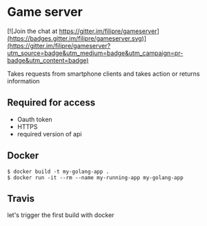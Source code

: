 # Game server

[![Join the chat at https://gitter.im/filipre/gameserver](https://badges.gitter.im/filipre/gameserver.svg)](https://gitter.im/filipre/gameserver?utm_source=badge&utm_medium=badge&utm_campaign=pr-badge&utm_content=badge)

Takes requests from smartphone clients and takes action or returns information

## Required for access

- Oauth token
- HTTPS
- required version of api

## Docker

```
$ docker build -t my-golang-app .
$ docker run -it --rm --name my-running-app my-golang-app
```

## Travis

let's trigger the first build with docker
